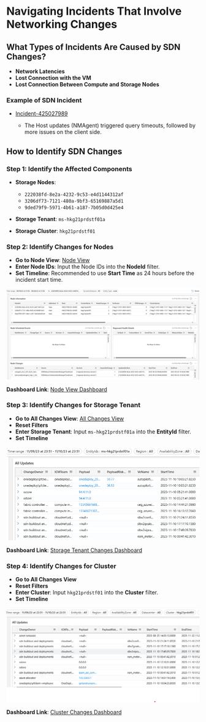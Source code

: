 # Navigating Incidents That Involve Networking Changes

## What Types of Incidents Are Caused by SDN Changes?

- **Network Latencies**
- **Lost Connection with the VM**
- **Lost Connection Between Compute and Storage Nodes**

### Example of SDN Incident

- [Incident-425027989](https://portal.microsofticm.com/imp/v3/incidents/details/425027989/home)

  - The Host updates (NMAgent) triggered query timeouts, followed by more issues on the client side.

## How to Identify SDN Changes

### Step 1: Identify the Affected Components

- **Storage Nodes**:

  - `222038fd-8e2a-4232-9c53-e4d1144312af`
  - `3206df73-7121-480a-9bf3-65169887a5d1`
  - `9ded79f9-5971-4b61-a187-7b05d0d425e4`
- **Storage Tenant**: `ms-hkg21prdstf01a`
- **Storage Cluster**: `hkg21prdstf01`

### Step 2: Identify Changes for Nodes

- **Go to Node View**: [Node View](https://dataexplorer.azure.com/dashboards/...)
- **Enter Node IDs**: Input the Node IDs into the **NodeId** filter.
- **Set Timeline**: Recommended to use **Start Time** as 24 hours before the incident start time.

![Networking Changes - Node View](../media/nodeViewNetwoking.png)

**Dashboard Link**: [Node View Dashboard](https://dataexplorer.azure.com/dashboards/...)

### Step 3: Identify Changes for Storage Tenant

- **Go to All Changes View**: [All Changes View](https://dataexplorer.azure.com/dashboards/...)
- **Reset Filters**
- **Enter Storage Tenant**: Input `ms-hkg21prdstf01a` into the **EntityId** filter.
- **Set Timeline**

![Networking Changes - Storage Tenant](../media/changeDetailsST.png)

**Dashboard Link**: [Storage Tenant Changes Dashboard](https://dataexplorer.azure.com/dashboards/...)

### Step 4: Identify Changes for Cluster

- **Go to All Changes View**
- **Reset Filters**
- **Enter Cluster**: Input `hkg21prdstf01` into the **Cluster** filter.
- **Set Timeline**

![Networking Changes - Cluster](../media/changeDetailsCluster.png)

**Dashboard Link**: [Cluster Changes Dashboard](https://dataexplorer.azure.com/dashboards/...)

